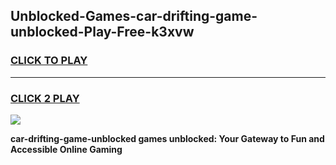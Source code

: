 
## Unblocked-Games-car-drifting-game-unblocked-Play-Free-k3xvw
<h3>
<a href="https://premium76.site?title=car-drifting-game-unblocked&ref=10A">CLICK TO PLAY</a></h3>
<hr>

<h3>
<a href="https://premium76.site?title=car-drifting-game-unblocked&ref=10A">CLICK 2 PLAY</a>
  
</h3>

<a href="https://premium76.site?title=car-drifting-game-unblocked&ref=10A"><img src="https://clearcache.store/games.png"></a>


**car-drifting-game-unblocked games unblocked: Your Gateway to Fun and Accessible Online Gaming**
